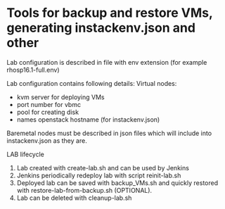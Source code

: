 # Tools for backup and restore VMs, generating instackenv.json and other



Lab configuration is described in file with env extension (for example rhosp16.1-full.env)

Lab configuration contains following details:
Virtual nodes:
  - kvm server for deploying VMs
  - port number for vbmc
  - pool for creating disk
  - names openstack hostname (for instackenv.json)
  
Baremetal nodes must be described in json files which will include into instackenv.json as they are.

 

LAB lifecycle

1) Lab created with create-lab.sh and can be used by Jenkins
2) Jenkins periodically redeploy lab with script reinit-lab.sh
3) Deployed lab can be saved with backup_VMs.sh and quickly restored with restore-lab-from-backup.sh (OPTIONAL).
4) Lab can be deleted with cleanup-lab.sh 

